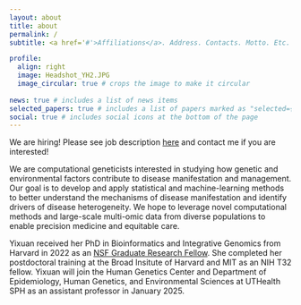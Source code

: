 ```yaml
---
layout: about
title: about
permalink: /
subtitle: <a href='#'>Affiliations</a>. Address. Contacts. Motto. Etc.

profile:
  align: right
  image: Headshot_YH2.JPG
  image_circular: true # crops the image to make it circular
  
news: true # includes a list of news items
selected_papers: true # includes a list of papers marked as "selected={true}"
social: true # includes social icons at the bottom of the page
---
```


We are hiring! Please see job description [here](/al-folio/publications/) and contact me if you are interested!

We are computational geneticists interested in studying how genetic and environmental factors contribute to disease manifestation and management. Our goal is to develop and apply statistical and machine-learning methods to better understand the mechanisms of disease manifestation and identify drivers of disease heterogeneity. We hope to leverage novel computational methods and large-scale multi-omic data from diverse populations to enable precision medicine and equitable care.

Yixuan received her PhD in Bioinformatics and Integrative Genomics from Harvard in 2022 as an [NSF Graduate Research Fellow](https://www.nsfgrfp.org/). She completed her postdoctoral training at the Broad Insitute of Harvard and MIT as an NIH T32 fellow. Yixuan will join the Human Genetics Center and Department of Epidemiology, Human Genetics, and Environmental Sciences at UTHealth SPH as an assistant professor in January 2025. 
